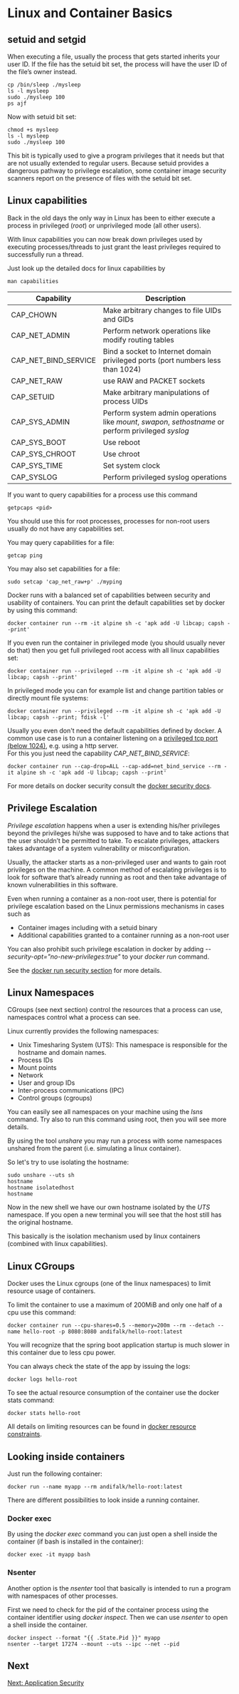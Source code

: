 # Linux and Container Basics

## setuid and setgid

When executing a file, usually the process that gets started inherits your user ID.
If the file has the setuid bit set, the process will have the user ID of the file’s owner instead.

```shell
cp /bin/sleep ./mysleep
ls -l mysleep
sudo ./mysleep 100
ps ajf
```

Now with setuid bit set:

```shell
chmod +s mysleep
ls -l mysleep
sudo ./mysleep 100
```

This bit is typically used to give a program privileges that it needs but that are not
usually extended to regular users.
Because setuid provides a dangerous pathway to privilege escalation, some container
image security scanners report on the presence of files with the setuid bit set.

## Linux capabilities

Back in the old days the only way in Linux has been to either execute a process in privileged (_root_) or unprivileged mode (all other users).
 
With linux capabilities you can now break down privileges used by executing processes/threads to just grant the least
privileges required to successfully run a thread.

Just look up the detailed docs for linux capabilities by

```shell
man capabilities
```

| Capability          | Description                                                                     |
|---------------------|---------------------------------------------------------------------------------|
|CAP_CHOWN            | Make arbitrary changes to file UIDs and GIDs                                    |
|CAP_NET_ADMIN        | Perform network operations like modify routing tables                           |
|CAP_NET_BIND_SERVICE | Bind a socket to Internet domain privileged ports (port numbers less than 1024) |
|CAP_NET_RAW          | use RAW and PACKET sockets        |
|CAP_SETUID           | Make arbitrary manipulations of process UIDs |
|CAP_SYS_ADMIN        | Perform system admin operations like _mount_, _swapon_, _sethostname_ or perform privileged _syslog_ |
|CAP_SYS_BOOT         | Use reboot   |
|CAP_SYS_CHROOT       | Use chroot   |
|CAP_SYS_TIME         | Set system clock |
|CAP_SYSLOG           | Perform privileged syslog operations  |

If you want to query capabilities for a process use this command

```shell
getpcaps <pid>
```

You should use this for root processes, processes for non-root users usually do not have 
any capabilities set.

You may query capabilities for a file:

```shell
getcap ping
```

You may also set capabilities for a file:

```shell
sudo setcap 'cap_net_raw+p' ./myping
```

Docker runs with a balanced set of capabilities between security and usability of containers.
You can print the default capabilities set by docker by using this command:

```shell
docker container run --rm -it alpine sh -c 'apk add -U libcap; capsh --print'
```

If you even run the container in privileged mode (you should usually never do that)
then you get full privileged root access with all linux capabilities set:

```shell
docker container run --privileged --rm -it alpine sh -c 'apk add -U libcap; capsh --print'
```

In privileged mode you can for example list and change partition tables or directly mount file systems:

```shell
docker container run --privileged --rm -it alpine sh -c 'apk add -U libcap; capsh --print; fdisk -l'
```

Usually you even don't need the default capabilities defined by docker.
A common use case is to run a container listening on a [privileged tcp port (below 1024)](https://www.w3.org/Daemon/User/Installation/PrivilegedPorts.html), 
e.g. using a http server.  
For this you just need the capability _CAP_NET_BIND_SERVICE_:

```shell
docker container run --cap-drop=ALL --cap-add=net_bind_service --rm -it alpine sh -c 'apk add -U libcap; capsh --print'
```

For more details on docker security consult the [docker security docs](https://docs.docker.com/engine/security/security).

## Privilege Escalation

_Privilege escalation_ happens when a user is extending his/her privileges beyond the 
privileges hi/she was supposed to have and to take actions that the user shouldn’t be permitted to take. 
To escalate privileges, attackers takes advantage of a system vulnerability or misconfiguration.

Usually, the attacker starts as a non-privileged user and wants to gain root privileges on the 
machine. A common method of escalating privileges is to look for software that’s already running 
as root and then take advantage of known vulnerabilities in this software.

Even when running a container as a non-root user, there is potential for privilege escalation 
based on the Linux permissions mechanisms in cases such as

* Container images including with a setuid binary
* Additional capabilities granted to a container running as a non-root user

You can also prohibit such privilege escalation in docker by adding
_--security-opt="no-new-privileges:true"_ to your _docker run_ command.

See the [docker run security section](https://docs.docker.com/engine/reference/run/#security-configuration) for more details. 

## Linux Namespaces

CGroups (see next section) control the resources that a process can use, namespaces control what a process can see.

Linux currently provides the following namespaces:

* Unix Timesharing System (UTS): This namespace is responsible for the hostname and domain names.
* Process IDs
* Mount points
* Network
* User and group IDs
* Inter-process communications (IPC)
* Control groups (cgroups)

You can easily see all namespaces on your machine using the _lsns_ command.
Try also to run this command using root, then you will see more details.

By using the tool _unshare_ you may run a process with some namespaces unshared from the parent 
(i.e. simulating a linux container).

So let's try to use isolating the hostname:

```shell
sudo unshare --uts sh
hostname
hostname isolatedhost
hostname
``` 

Now in the new shell we have our own hostname isolated by the _UTS_ namespace.
If you open a new terminal you will see that the host still has the original hostname.

This basically is the isolation mechanism used by linux containers (combined with linux capabilities).

## Linux CGroups

Docker uses the Linux cgroups (one of the linux namespaces) to limit resource usage of containers.

To limit the container to use a maximum of 200MiB and only one half of a cpu use this command:

```shell
docker container run --cpu-shares=0.5 --memory=200m --rm --detach --name hello-root -p 8080:8080 andifalk/hello-root:latest
```

You will recognize that the spring boot application startup is much slower in this container due to less cpu power.

You can always check the state of the app by issuing the logs:

```shell
docker logs hello-root
```

To see the actual resource consumption of the container use the docker stats command:

```shell
docker stats hello-root
```

All details on limiting resources can be found in [docker resource constraints](https://docs.docker.com/config/containers/resource_constraints).

## Looking inside containers

Just run the following container:

```shell
docker run --name myapp --rm andifalk/hello-root:latest
```

There are different possibilities to look inside a running container.

### Docker exec

By using the _docker exec_ command you can just open a shell inside the container (if bash is installed in the container):

```shell
docker exec -it myapp bash
```

### Nsenter

Another option is the _nsenter_ tool that basically is intended 
to run a program with namespaces of other processes.

First we need to check for the pid of the container process using the container identifier using _docker inspect_.
Then we can use _nsenter_ to open a shell inside the container.

```shell
docker inspect --format "{{ .State.Pid }}" myapp
nsenter --target 17274 --mount --uts --ipc --net --pid
```

## Next

[Next: Application Security](../step1-hello-spring-boot)
